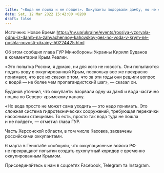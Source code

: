 ```yaml
---
title: "«Вода не пошла и не пойдет». Оккупанты подорвали дамбу, но не смогли восстановить водоснабжение в оккупированный Крым — Буданов"
date: Sat, 12 Mar 2022 15:42:00 +0200
draft: false
---
```

Источник: Новое Время https://nv.ua/ukraine/events/rossiya-vzorvala-odnu-iz-damb-na-zahvachennoy-kahovskoy-ges-no-voda-v-krym-ne-poshla-novosti-ukrainy-50224425.html


 Об этом сообщил глава ГУР Минобороны Украины Кирилл Буданов в комментарии Крым.Реалии.

«Это попытка России, я думаю, ни для кого не новость. Они попытаются подать воду в оккупированный Крым, поскольку все же прекрасно понимают, что все их сказки о том, что за эти годы они решили вопрос с водой — не более чем пропагандистский шаг», — сказал он.

Буданов уточнил, что оккупанты взорвали одну из дамб и вода частично пошла по Северо-крымскому каналу. 

«Но вода просто не может сама уходить — это надо понимать. Это сложная система гидротехнических сооружений, требующая перекачки насосными станциями. То есть, просто так вода туда не пошла и не пойдет», — отметил глава ГУР.

Часть Херсонской области, в том числе Каховка, захвачены российскими оккупантами. 

6 марта в Генштабе сообщили, что оккупационные войска РФ не прекращают попытки создать сухопутный коридор с временно оккупированным Крымом.

Присоединяйтесь к нам в соцсетях Facebook, Telegram та Instagram.
